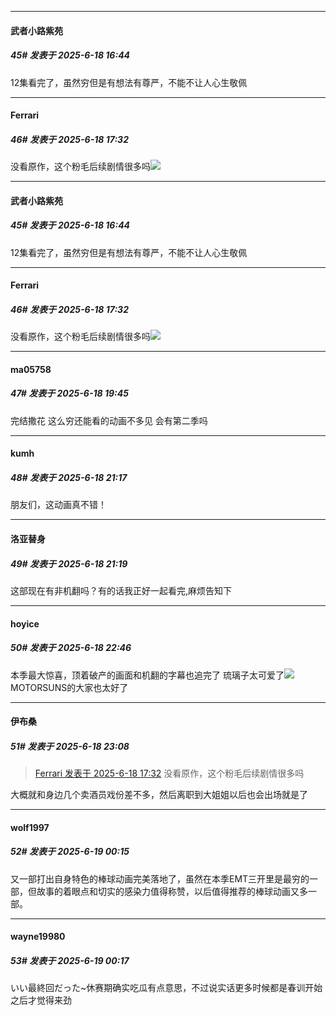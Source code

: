 ﻿
*****

####  武者小路紫苑  
##### 45#       发表于 2025-6-18 16:44

12集看完了，虽然穷但是有想法有尊严，不能不让人心生敬佩

*****

####  Ferrari  
##### 46#       发表于 2025-6-18 17:32

没看原作，这个粉毛后续剧情很多吗<img src="https://static.stage1st.com/image/smiley/face2017/019.png" referrerpolicy="no-referrer">


*****

####  武者小路紫苑  
##### 45#       发表于 2025-6-18 16:44

12集看完了，虽然穷但是有想法有尊严，不能不让人心生敬佩

*****

####  Ferrari  
##### 46#       发表于 2025-6-18 17:32

没看原作，这个粉毛后续剧情很多吗<img src="https://static.stage1st.com/image/smiley/face2017/019.png" referrerpolicy="no-referrer">


*****

####  ma05758  
##### 47#       发表于 2025-6-18 19:45

完结撒花 这么穷还能看的动画不多见
会有第二季吗


*****

####  kumh  
##### 48#       发表于 2025-6-18 21:17

朋友们，这动画真不错！

*****

####  洛亚替身  
##### 49#       发表于 2025-6-18 21:19

这部现在有非机翻吗？有的话我正好一起看完,麻烦告知下


*****

####  hoyice  
##### 50#       发表于 2025-6-18 22:46

本季最大惊喜，顶着破产的画面和机翻的字幕也追完了
琉璃子太可爱了<img src="https://static.stage1st.com/image/smiley/face2017/072.png" referrerpolicy="no-referrer">
MOTORSUNS的大家也太好了


*****

####  伊布桑  
##### 51#       发表于 2025-6-18 23:08

<blockquote><a href="httphttps://stage1st.com/2b/forum.php?mod=redirect&amp;goto=findpost&amp;pid=67961389&amp;ptid=2206898" target="_blank">Ferrari 发表于 2025-6-18 17:32</a>
没看原作，这个粉毛后续剧情很多吗</blockquote>
大概就和身边几个卖酒员戏份差不多，然后离职到大姐姐以后也会出场就是了


*****

####  wolf1997  
##### 52#       发表于 2025-6-19 00:15

又一部打出自身特色的棒球动画完美落地了，虽然在本季EMT三开里是最穷的一部，但故事的着眼点和切实的感染力值得称赞，以后值得推荐的棒球动画又多一部。

*****

####  wayne19980  
##### 53#       发表于 2025-6-19 00:17

いい最終回だった~休赛期确实吃瓜有点意思，不过说实话更多时候都是春训开始之后才觉得来劲

